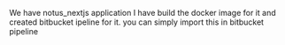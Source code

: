 We have notus_nextjs application I have build the docker image for it and created bitbucket ipeline for it.
you can simply import this in bitbucket pipeline
